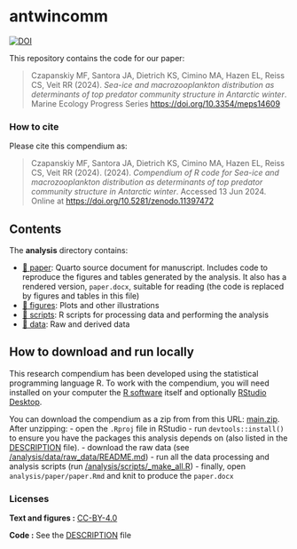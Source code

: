 
<!-- README.md is generated from README.Rmd. Please edit that file -->

# antwincomm

[![DOI](https://zenodo.org/badge/doi/10.5281/zenodo.11397472.svg)](http://dx.doi.org/10.5281/zenodo.11397472)

This repository contains the code for our paper:

> Czapanskiy MF, Santora JA, Dietrich KS, Cimino MA, Hazen EL, Reiss CS,
> Veit RR (2024). *Sea-ice and macrozooplankton distribution as
> determinants of top predator community structure in Antarctic winter*.
> Marine Ecology Progress Series <https://doi.org/10.3354/meps14609>

### How to cite

Please cite this compendium as:

> Czapanskiy MF, Santora JA, Dietrich KS, Cimino MA, Hazen EL, Reiss CS,
> Veit RR (2024). (2024). *Compendium of R code for Sea-ice and
> macrozooplankton distribution as determinants of top predator
> community structure in Antarctic winter*. Accessed 13 Jun 2024. Online
> at <https://doi.org/10.5281/zenodo.11397472>

## Contents

The **analysis** directory contains:

- [:file_folder: paper](/analysis/paper): Quarto source document for
  manuscript. Includes code to reproduce the figures and tables
  generated by the analysis. It also has a rendered version,
  `paper.docx`, suitable for reading (the code is replaced by figures
  and tables in this file)
- [:file_folder: figures](/analysis/figures): Plots and other
  illustrations
- [:file_folder: scripts](/analysis/scripts): R scripts for processing
  data and performing the analysis
- [:file_folder: data](/analysis/data): Raw and derived data

## How to download and run locally

This research compendium has been developed using the statistical
programming language R. To work with the compendium, you will need
installed on your computer the [R
software](https://cloud.r-project.org/) itself and optionally [RStudio
Desktop](https://rstudio.com/products/rstudio/download/).

You can download the compendium as a zip from from this URL:
[main.zip](/archive/main.zip). After unzipping: - open the `.Rproj` file
in RStudio - run `devtools::install()` to ensure you have the packages
this analysis depends on (also listed in the [DESCRIPTION](/DESCRIPTION)
file). - download the raw data (see
[/analysis/data/raw_data/README.md](/analysis/data/raw_data/README.md)) -
run all the data processing and analysis scripts (run
[/analysis/scripts/\_make_all.R](/analysis/scripts/_make_all.R)) -
finally, open `analysis/paper/paper.Rmd` and knit to produce the
`paper.docx`

### Licenses

**Text and figures :**
[CC-BY-4.0](http://creativecommons.org/licenses/by/4.0/)

**Code :** See the [DESCRIPTION](DESCRIPTION) file
